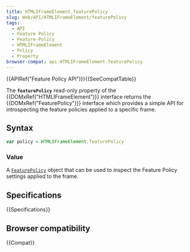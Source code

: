 ```yaml
---
title: HTMLIFrameElement.featurePolicy
slug: Web/API/HTMLIFrameElement/featurePolicy
tags:
  - API
  - Feature Policy
  - Feature-Policy
  - HTMLIFrameElement
  - Policy
  - Property
browser-compat: api.HTMLIFrameElement.featurePolicy
---
```

{{APIRef("Feature Policy API")}}{{SeeCompatTable}}

The **`featurePolicy`** read-only
property of the {{DOMxRef("HTMLIFrameElement")}} interface returns the
{{DOMxRef("FeaturePolicy")}} interface which provides a simple API for introspecting
the feature policies applied to a specific frame.

## Syntax

```js
var policy = HTMLIFrameElement.featurePolicy
```

### Value

A [`FeaturePolicy`](/en-US/docs/Web/API/FeaturePolicy "Note: This interface is called Policy in Firefox.") object
that can be used to inspect the Feature Policy settings applied to the frame.

## Specifications

{{Specifications}}

## Browser compatibility

{{Compat}}
